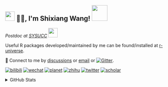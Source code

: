 
<h2><img src="https://emojis.slackmojis.com/emojis/images/1531849430/4246/blob-sunglasses.gif?1531849430" width="30"/> 🙏🏻, I'm Shixiang Wang! <img src="https://media.giphy.com/media/12oufCB0MyZ1Go/giphy.gif" width="50"></h2>

<p><em>Postdoc at <a href="https://sysucc.org.cn/">SYSUCC</a> <img src="https://media.giphy.com/media/WUlplcMpOCEmTGBtBW/giphy.gif" width="30"> 
</em></p>

Useful R packages developed/maintained by me can be found/installed at [r-universe](https://shixiangwang.r-universe.dev/).

💬 Connect to me by
[discussions](https://github.com/ShixiangWang/self-study/discussions) or [email](mailto:w_shixiang@163.com) or [![Gitter](https://badges.gitter.im/ShixiangWang/community.svg)](https://gitter.im/ShixiangWang/community?utm_source=badge&utm_medium=badge&utm_campaign=pr-badge). 

[![bilibili](https://img.shields.io/badge/王诗翔-B站-yellow)](https://space.bilibili.com/11553374) [![wechat](https://img.shields.io/badge/王诗翔-微信公众号-important)](https://shixiangwang.github.io/home/logo/qrcode.jpg) [![planet](https://img.shields.io/badge/王诗翔-知识星球-blueviolet)](https://t.zsxq.com/rBqbIei)  [![zhihu](https://img.shields.io/badge/王诗翔-知乎-blue)](https://www.zhihu.com/people/shixiangwang) [![twitter](https://img.shields.io/badge/WangShxiang-twitter-ff69b4)](https://twitter.com/WangShxiang) [![scholar](https://img.shields.io/badge/ShixiangWang-Scholar-00ffff)](https://scholar.google.com/citations?user=FvNp0NkAAAAJ) 

<details>
 
<summary>GitHub Stats</summary>


<!--START_SECTION:waka-->
**🐱 My GitHub Data** 

> 🏆 1,043 Contributions in the Year 2022
 > 
> 📦 3.9 MB Used in GitHub's Storage 
 > 
> 🚫 Not Opted to Hire
 > 
> 📜 78 Public Repositories 
 > 
> 🔑 16 Private Repositories  
 > 
**I'm an Early 🐤** 

```text
🌞 Morning    350 commits    ███░░░░░░░░░░░░░░░░░░░░░░   14.7% 
🌆 Daytime    914 commits    █████████░░░░░░░░░░░░░░░░   38.39% 
🌃 Evening    946 commits    ██████████░░░░░░░░░░░░░░░   39.73% 
🌙 Night      171 commits    █░░░░░░░░░░░░░░░░░░░░░░░░   7.18%

```
📅 **I'm Most Productive on Friday** 

```text
Monday       362 commits    ███░░░░░░░░░░░░░░░░░░░░░░   15.2% 
Tuesday      397 commits    ████░░░░░░░░░░░░░░░░░░░░░   16.67% 
Wednesday    388 commits    ████░░░░░░░░░░░░░░░░░░░░░   16.3% 
Thursday     358 commits    ███░░░░░░░░░░░░░░░░░░░░░░   15.04% 
Friday       415 commits    ████░░░░░░░░░░░░░░░░░░░░░   17.43% 
Saturday     197 commits    ██░░░░░░░░░░░░░░░░░░░░░░░   8.27% 
Sunday       264 commits    ██░░░░░░░░░░░░░░░░░░░░░░░   11.09%

```


**I Mostly Code in R** 

```text
R                        50 repos            ██████████████░░░░░░░░░░░   56.18% 
HTML                     10 repos            ██░░░░░░░░░░░░░░░░░░░░░░░   11.24% 
Shell                    5 repos             █░░░░░░░░░░░░░░░░░░░░░░░░   5.62% 
Go                       5 repos             █░░░░░░░░░░░░░░░░░░░░░░░░   5.62% 
JavaScript               5 repos             █░░░░░░░░░░░░░░░░░░░░░░░░   5.62%

```



 Last Updated on 05/07/2022 06:43:36 UTC
<!--END_SECTION:waka-->

> These Readme stats are generated using github action [awesome-readme-stats](https://github.com/anmol098/waka-readme-stats)

-----

**NOTE: Top languages does not indicate my skill level or anything like that. It is just a metric of which languages have been hosted by me on GitHub based on the usage across repositories.**

</details>
